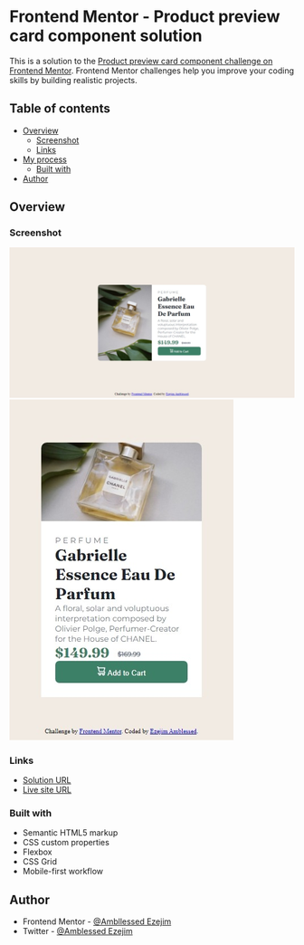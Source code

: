 # Frontend Mentor - Product preview card component solution

This is a solution to the [Product preview card component challenge on Frontend Mentor](https://www.frontendmentor.io/challenges/product-preview-card-component-GO7UmttRfa). Frontend Mentor challenges help you improve your coding skills by building realistic projects.

## Table of contents

- [Overview](#overview)
  - [Screenshot](#screenshot)
  - [Links](#links)
- [My process](#my-process)
  - [Built with](#built-with)
- [Author](#author)

## Overview

### Screenshot

![Image](design/Web_capture_6-1-2023_16352_127.0.0.1.jpeg)
![Image](design/Web_capture_6-1-2023_14166_127.0.0.1.jpeg)

### Links

- [Solution URL](https://github.com/amblessedezejim/product-preview-card)
- [Live site URL](https://amblessedezejim.github.io/product-preview-card/)

### Built with

- Semantic HTML5 markup
- CSS custom properties
- Flexbox
- CSS Grid
- Mobile-first workflow

## Author

- Frontend Mentor - [@Ambllessed Ezejim](https://www.frontendmentor.io/profile/amblessedezejim)
- Twitter - [@Amblessed Ezejim](https://www.twitter.com/codibility)
